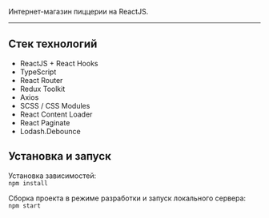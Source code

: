 Интернет-магазин пиццерии на ReactJS.
***

Стек технологий
----------------
* ReactJS + React Hooks
* TypeScript
* React Router
* Redux Toolkit
* Axios
* SCSS / CSS Modules
* React Content Loader
* React Paginate
* Lodash.Debounce

Установка и запуск
---------
Установка зависимостей:\
`npm install`

Сборка проекта в режиме разработки и запуск локального сервера:\
`npm start`
